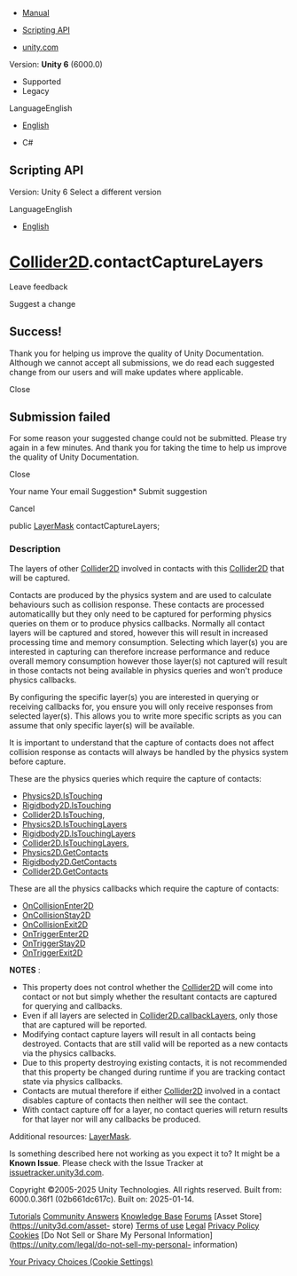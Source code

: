 [ ]()

  * [Manual](../Manual/index.html)
  * [Scripting API](../ScriptReference/index.html)

  * [unity.com](https://unity.com/)

Version: **Unity 6** (6000.0)

  * Supported
  * Legacy

LanguageEnglish

  * [English]()

  * C#

[ ](https://docs.unity3d.com)

## Scripting API

Version: Unity 6 Select a different version

LanguageEnglish

  * [English]()

#  [Collider2D](Collider2D.html).contactCaptureLayers

Leave feedback

Suggest a change

## Success!

Thank you for helping us improve the quality of Unity Documentation. Although
we cannot accept all submissions, we do read each suggested change from our
users and will make updates where applicable.

Close

## Submission failed

For some reason your suggested change could not be submitted. Please <a>try
again</a> in a few minutes. And thank you for taking the time to help us
improve the quality of Unity Documentation.

Close

Your name Your email Suggestion* Submit suggestion

Cancel

[ ]()

public [LayerMask](LayerMask.html) contactCaptureLayers;

### Description

The layers of other [Collider2D](Collider2D.html) involved in contacts with
this [Collider2D](Collider2D.html) that will be captured.

Contacts are produced by the physics system and are used to calculate
behaviours such as collision response. These contacts are processed
automaticallly but they only need to be captured for performing physics
queries on them or to produce physics callbacks. Normally all contact layers
will be captured and stored, however this will result in increased processing
time and memory consumption. Selecting which layer(s) you are interested in
capturing can therefore increase performance and reduce overall memory
consumption however those layer(s) not captured will result in those contacts
not being available in physics queries and won't produce physics callbacks.  
  
By configuring the specific layer(s) you are interested in querying or
receiving callbacks for, you ensure you will only receive responses from
selected layer(s). This allows you to write more specific scripts as you can
assume that only specific layer(s) will be available.  
  
It is important to understand that the capture of contacts does not affect
collision response as contacts will always be handled by the physics system
before capture.  
  
These are the physics queries which require the capture of contacts:

  * [Physics2D.IsTouching](Physics2D.IsTouching.html)
  * [Rigidbody2D.IsTouching](Rigidbody2D.IsTouching.html)
  * [Collider2D.IsTouching](Collider2D.IsTouching.html),
  * [Physics2D.IsTouchingLayers](Physics2D.IsTouchingLayers.html)
  * [Rigidbody2D.IsTouchingLayers](Rigidbody2D.IsTouchingLayers.html)
  * [Collider2D.IsTouchingLayers](Collider2D.IsTouchingLayers.html),
  * [Physics2D.GetContacts](Physics2D.GetContacts.html)
  * [Rigidbody2D.GetContacts](Rigidbody2D.GetContacts.html)
  * [Collider2D.GetContacts](Collider2D.GetContacts.html)

These are all the physics callbacks which require the capture of contacts:

  * [OnCollisionEnter2D](Collider2D.OnCollisionEnter2D.html)
  * [OnCollisionStay2D](Collider2D.OnCollisionStay2D.html)
  * [OnCollisionExit2D](Collider2D.OnCollisionExit2D.html)
  * [OnTriggerEnter2D](Collider2D.OnTriggerEnter2D.html)
  * [OnTriggerStay2D](Collider2D.OnTriggerStay2D.html)
  * [OnTriggerExit2D](Collider2D.OnTriggerExit2D.html)

**NOTES** :

  * This property does not control whether the [Collider2D](Collider2D.html) will come into contact or not but simply whether the resultant contacts are captured for querying and callbacks.
  * Even if all layers are selected in [Collider2D.callbackLayers](Collider2D-callbackLayers.html), only those that are captured will be reported.
  * Modifying contact capture layers will result in all contacts being destroyed. Contacts that are still valid will be reported as a new contacts via the physics callbacks.
  * Due to this property destroying existing contacts, it is not recommended that this property be changed during runtime if you are tracking contact state via physics callbacks.
  * Contacts are mutual therefore if either [Collider2D](Collider2D.html) involved in a contact disables capture of contacts then neither will see the contact.
  * With contact capture off for a layer, no contact queries will return results for that layer nor will any callbacks be produced.

Additional resources: [LayerMask](LayerMask.html).

Is something described here not working as you expect it to? It might be a
**Known Issue**. Please check with the Issue Tracker at
[issuetracker.unity3d.com](https://issuetracker.unity3d.com).

Copyright ©2005-2025 Unity Technologies. All rights reserved. Built from:
6000.0.36f1 (02b661dc617c). Built on: 2025-01-14.

[Tutorials](https://unity3d.com/learn) [Community
Answers](https://answers.unity3d.com) [Knowledge
Base](https://support.unity3d.com/hc/en-us)
[Forums](https://forum.unity3d.com) [Asset Store](https://unity3d.com/asset-
store) [Terms of use](https://docs.unity3d.com/Manual/TermsOfUse.html)
[Legal](https://unity.com/legal) [Privacy
Policy](https://unity.com/legal/privacy-policy)
[Cookies](https://unity.com/legal/cookie-policy) [Do Not Sell or Share My
Personal Information](https://unity.com/legal/do-not-sell-my-personal-
information)

[Your Privacy Choices (Cookie Settings)](javascript:void\(0\);)

